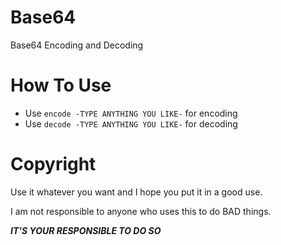 # Base64
Base64 Encoding and Decoding

# How To Use
- Use `encode -TYPE ANYTHING YOU LIKE-` for encoding
- Use `decode -TYPE ANYTHING YOU LIKE-` for decoding

# Copyright
Use it whatever you want and I hope you put it in a good use.

I am not responsible to anyone who uses this to do BAD things.

***IT'S YOUR RESPONSIBLE TO DO SO***
